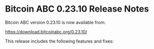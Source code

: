 # Bitcoin ABC 0.23.10 Release Notes

Bitcoin ABC version 0.23.10 is now available from:

  <https://download.bitcoinabc.org/0.23.10/>

This release includes the following features and fixes:
